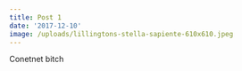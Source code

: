 ```yaml
---
title: Post 1
date: '2017-12-10'
image: /uploads/lillingtons-stella-sapiente-610x610.jpeg
---
```

Conetnet bitch
